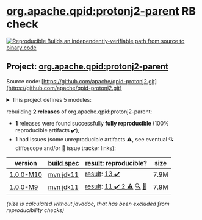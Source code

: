 [org.apache.qpid:protonj2-parent](https://search.maven.org/artifact/org.apache.qpid/protonj2-parent/) RB check
=======

[![Reproducible Builds](https://reproducible-builds.org/images/logos/rb.svg) an independently-verifiable path from source to binary code](https://reproducible-builds.org/)

## Project: [org.apache.qpid:protonj2-parent](https://search.maven.org/artifact/org.apache.qpid/protonj2-parent/)

Source code: [https://github.com/apache/qpid-protonj2.git](https://github.com/apache/qpid-protonj2.git)

<details><summary>This project defines 5 modules:</summary>

* [org.apache.qpid:apache-qpid-protonj2](https://search.maven.org/artifact/org.apache.qpid/apache-qpid-protonj2/)
* [org.apache.qpid:protonj2](https://search.maven.org/artifact/org.apache.qpid/protonj2/)
* [org.apache.qpid:protonj2-client](https://search.maven.org/artifact/org.apache.qpid/protonj2-client/)
* [org.apache.qpid:protonj2-parent](https://search.maven.org/artifact/org.apache.qpid/protonj2-parent/)
* [org.apache.qpid:protonj2-test-driver](https://search.maven.org/artifact/org.apache.qpid/protonj2-test-driver/)
</details>

rebuilding **2 releases** of org.apache.qpid:protonj2-parent:
- **1** releases were found successfully **fully reproducible** (100% reproducible artifacts :heavy_check_mark:),
- 1 had issues (some unreproducible artifacts :warning:, see eventual :mag: diffoscope and/or :memo: issue tracker links):

| version | [build spec](/BUILDSPEC.md) | [result](https://reproducible-builds.org/docs/jvm/): reproducible? | size |
| -- | --------- | ------ | -- |
| [1.0.0-M10](https://search.maven.org/artifact/org.apache.qpid/protonj2-parent/1.0.0-M10/pom) | [mvn jdk11](protonj2-1.0.0-M10.buildspec) | [result](protonj2-parent-1.0.0-M10.buildinfo): [13 :heavy_check_mark: ](protonj2-parent-1.0.0-M10.buildcompare) | 7.9M |
| [1.0.0-M9](https://search.maven.org/artifact/org.apache.qpid/protonj2-parent/1.0.0-M9/pom) | [mvn jdk11](protonj2-1.0.0-M9.buildspec) | [result](protonj2-parent-1.0.0-M9.buildinfo): [11 :heavy_check_mark:  2 :warning:](protonj2-parent-1.0.0-M9.buildcompare) [:mag:](protonj2-parent-1.0.0-M9.diffoscope) [:memo:](https://github.com/apache/qpid-protonj2/pull/4) | 7.9M |

<i>(size is calculated without javadoc, that has been excluded from reproducibility checks)</i>
